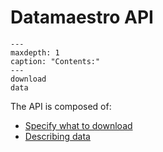 # Datamaestro API

```{toctree}
---
maxdepth: 1
caption: "Contents:"
---
download
data
```

The API is composed of:

- [Specify what to download](download/)
- [Describing data](data/)
